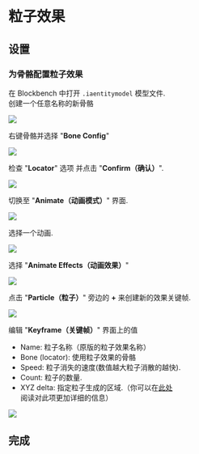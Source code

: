 # 粒子效果

## 设置

### 为骨骼配置粒子效果

在 Blockbench 中打开 `.iaentitymodel` 模型文件.\
创建一个任意名称的新骨骼

![](<../../../.gitbook/assets/image (78) (1) (1).png>)

右键骨骼并选择 "**Bone Config**"

![](<../../../.gitbook/assets/image (68) (1).png>)

检查 "**Locator**" 选项 并点击 "**Confirm（确认）**".

![](<../../../.gitbook/assets/image (67) (1) (1).png>)

切换至 "**Animate（动画模式）**" 界面.

![](<../../../.gitbook/assets/image (75) (1).png>)

选择一个动画.

![](<../../../.gitbook/assets/image (92) (1) (1).png>)

选择 "**Animate Effects（动画效果）**"

![](<../../../.gitbook/assets/image (44) (1).png>)

点击 "**Particle（粒子）**" 旁边的 **+** 来创建新的效果关键帧.

![](<../../../.gitbook/assets/image (64) (1).png>)

编辑 "**Keyframe（关键帧）**" 界面上的值

* Name: 粒子名称（原版的粒子效果名称）
* Bone (locator): 使用粒子效果的骨骼
* Speed: 粒子消失的速度(数值越大粒子消散的越快).
* Count: 粒子的数量.
* XYZ delta: 指定粒子生成的区域.（你可以在[此处](https://wiki.biligame.com/mc/%E5%91%BD%E4%BB%A4/particle)阅读对此项更加详细的信息）


![](<../../../.gitbook/assets/image (69) (1).png>)

## 完成

